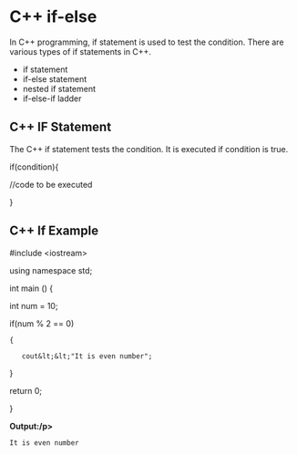 # C++ if-else

In C++ programming, if statement is used to test the condition. There are various types of if statements in C++.

* if statement
* if-else statement
* nested if statement
* if-else-if ladder

## C++ IF Statement

The C++ if statement tests the condition. It is executed if condition is true.

if\(condition\){

//code to be executed

}

## C++ If Example

\#include &lt;iostream&gt;

using  namespace std;

int  main \(\) {

int num = 10;

if\(num % 2 == 0\)

```
{    

   cout&lt;&lt;"It is even number";    
```

}

return 0;

}

**Output:/p&gt;**

```cpp
It is even number





```



